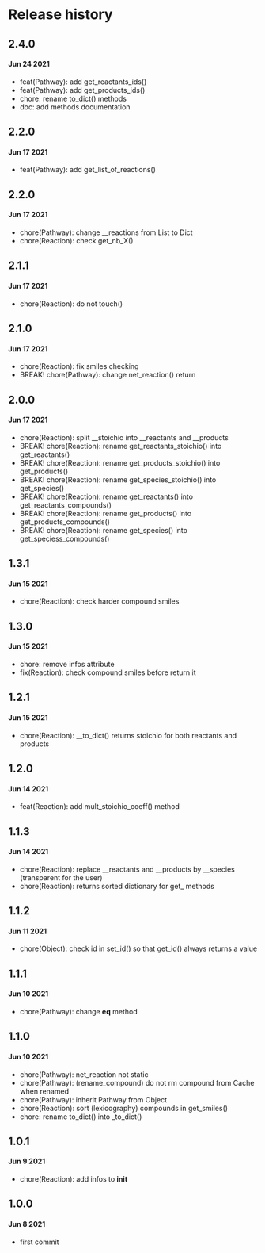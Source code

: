 # Release history

## 2.4.0
#### Jun 24 2021
- feat(Pathway): add get_reactants_ids()
- feat(Pathway): add get_products_ids()
- chore: rename to_dict() methods
- doc: add methods documentation

## 2.2.0
#### Jun 17 2021
- feat(Pathway): add get_list_of_reactions()

## 2.2.0
#### Jun 17 2021
- chore(Pathway): change __reactions from List to Dict
- chore(Reaction): check get_nb_X()

## 2.1.1
#### Jun 17 2021
- chore(Reaction): do not touch()

## 2.1.0
#### Jun 17 2021
- chore(Reaction): fix smiles checking
- BREAK! chore(Pathway): change net_reaction() return

## 2.0.0
#### Jun 17 2021
- chore(Reaction): split __stoichio into __reactants and __products
- BREAK! chore(Reaction): rename get_reactants_stoichio() into get_reactants()
- BREAK! chore(Reaction): rename get_products_stoichio() into get_products()
- BREAK! chore(Reaction): rename get_species_stoichio() into get_species()
- BREAK! chore(Reaction): rename get_reactants() into get_reactants_compounds()
- BREAK! chore(Reaction): rename get_products() into get_products_compounds()
- BREAK! chore(Reaction): rename get_species() into get_speciess_compounds()

## 1.3.1
#### Jun 15 2021
- chore(Reaction): check harder compound smiles

## 1.3.0
#### Jun 15 2021
- chore: remove infos attribute
- fix(Reaction): check compound smiles before return it

## 1.2.1
#### Jun 15 2021
- chore(Reaction): __to_dict() returns stoichio for both reactants and products

## 1.2.0
#### Jun 14 2021
- feat(Reaction): add mult_stoichio_coeff() method

## 1.1.3
#### Jun 14 2021
- chore(Reaction): replace __reactants and __products by __species (transparent for the user)
- chore(Reaction): returns sorted dictionary for get_ methods

## 1.1.2
#### Jun 11 2021
- chore(Object): check id in set_id() so that get_id() always returns a value

## 1.1.1
#### Jun 10 2021
- chore(Pathway): change __eq__ method

## 1.1.0
#### Jun 10 2021
- chore(Pathway): net_reaction not static
- chore(Pathway): (rename_compound) do not rm compound from Cache when renamed
- chore(Pathway): inherit Pathway from Object
- chore(Reaction): sort (lexicography) compounds in get_smiles()
- chore: rename to_dict() into _to_dict()

## 1.0.1
#### Jun 9 2021
- chore(Reaction): add infos to __init__

## 1.0.0
#### Jun 8 2021
- first commit
